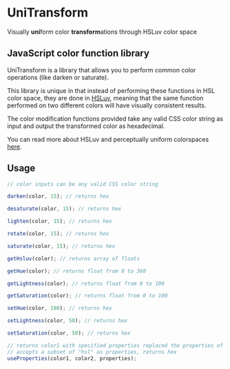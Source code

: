 # UniTransform

Visually **uni**form color **transform**ations through HSLuv color space

## JavaScript color function library

UniTransform is a library that allows you to perform common color operations (like darken or saturate).

This library is unique in that instead of performing these functions in HSL color space, they are done in [HSLuv](http://www.hsluv.org/), meaning that the same function performed on two different colors will have visually consistent results.

The color modification functions provided take any valid CSS color string as input and output the transformed color as hexadecimal.

You can read more about HSLuv and perceptually uniform colorspaces [here](https://programmingdesignsystems.com/color/perceptually-uniform-color-spaces/).

## Usage

```js
// color inputs can be any valid CSS color string

darken(color, 15); // returns hex

desaturate(color, 15); // returns hex

lighten(color, 15); // returns hex

rotate(color, 15); // returns hex

saturate(color, 15); // returns hex

getHsluv(color); // returns array of floats

getHue(color); // returns float from 0 to 360

getLightness(color); // returns float from 0 to 100

getSaturation(color); // returns float from 0 to 100

setHue(color, 180); // returns hex

setLightness(color, 50); // returns hex

setSaturation(color, 50); // returns hex

// returns color1 with specified properties replaced the properties of color2
// accepts a subset of "hsl" as properties, returns hex
useProperties(color1, color2, properties);
```
